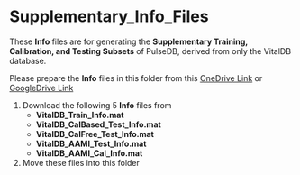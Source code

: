# Supplementary_Info_Files

These **Info** files are for generating the **Supplementary Training, Calibration, and Testing Subsets** of PulseDB, derived from only the VitalDB database.

Please prepare the **Info** files in this folder from this [OneDrive Link](https://rutgersconnect-my.sharepoint.com/:f:/g/personal/ww329_soe_rutgers_edu/Eu5a5ce9RVZIlQt59rWEiAMBh4hpSfBVZcYRMI1zkLfvXA?e=NtBoBz) or [GoogleDrive Link](https://drive.google.com/drive/folders/1hG9vbJJlgpQsYv8SPPe63pZztJtKH7sB?usp=share_link)

1. Download the following 5 **Info** files from
   * **VitalDB_Train_Info.mat**
   * **VitalDB_CalBased_Test_Info.mat**
   * **VitalDB_CalFree_Test_Info.mat**
   * **VitalDB_AAMI_Test_Info.mat**
   * **VitalDB_AAMI_Cal_Info.mat**
2. Move these files into this folder

